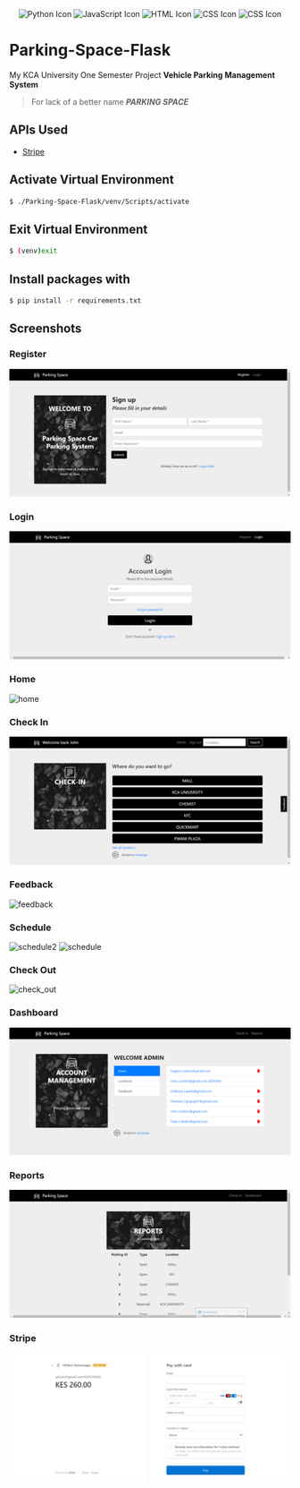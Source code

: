 <div align="center">
  <img src="https://img.icons8.com/color/96/000000/python.png" alt="Python Icon" width="60" height="60" />
  <img src="https://img.icons8.com/color/96/000000/javascript.png" alt="JavaScript Icon" width="60" height="60" />
  <img src="https://img.icons8.com/color/96/000000/html-5--v1.png" alt="HTML Icon" width="60" height="60" />
  <img src="https://img.icons8.com/color/96/000000/css3.png" alt="CSS Icon" width="60" height="60" />
  <img src="https://img.icons8.com/color/96/000000/bootstrap.png" alt="CSS Icon" width="60" height="60" />
</div>

# Parking-Space-Flask

My KCA University One Semester Project
**Vehicle Parking Management System**

> For lack of a better name
> **_PARKING SPACE_**

## APIs Used

-   [Stripe](https://stripe.com/)

## Activate Virtual Environment

```bash
$ ./Parking-Space-Flask/venv/Scripts/activate
```

## Exit Virtual Environment

```bash
$ (venv)exit
```

## Install packages with

```bash
$ pip install -r requirements.txt
```

## Screenshots

### Register

![register.png](https://github.com/wxllxngton/Parking-Space-Flask/blob/main/screenshots/register.png)

### Login

![login.png](https://github.com/wxllxngton/Parking-Space-Flask/blob/main/screenshots/login.png)

### Home

![home](https://github.com/wxllxngton/Parking-Space-Flask/assets/79745456/91876136-8f9a-4721-bda0-16ff77b67b97)

### Check In

![home.png](https://github.com/wxllxngton/Parking-Space-Flask/blob/main/screenshots/home.png)

### Feedback

![feedback](https://github.com/wxllxngton/Parking-Space-Flask/assets/79745456/91730894-7f07-40d9-8dbb-8314f0ea1d4b)

### Schedule

![schedule2](https://github.com/wxllxngton/Parking-Space-Flask/assets/79745456/45dac3c7-749e-4dc8-8e1c-c707e5b274f9)
![schedule](https://github.com/wxllxngton/Parking-Space-Flask/assets/79745456/bb39f3b2-db1a-4dc2-82cb-0e77a30f9273)

### Check Out

![check_out](https://github.com/wxllxngton/Parking-Space-Flask/assets/79745456/6733b5f1-4185-4b51-a671-db7ac9296e14)

### Dashboard

![admin.png](https://github.com/wxllxngton/Parking-Space-Flask/blob/main/screenshots/admin.png)

### Reports

![reports.png](https://github.com/wxllxngton/Parking-Space-Flask/blob/main/screenshots/reports.png)

### Stripe

![stripe.png](https://github.com/wxllxngton/Parking-Space-Flask/blob/main/screenshots/stripe.png)
